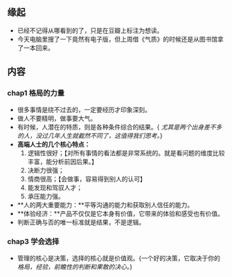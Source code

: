 ##  缘起
+ 已经不记得从哪看到的了，只是在豆瓣上标注为想读。
+ 今天电脑里搜了一下竟然有电子版，但上周借《气质》的时候还是从图书馆拿了一本回来。


##  内容
###  chap1 格局的力量
+ 很多事情是绕不过去的，一定要经历才印象深刻。
+ 做人不要精明，做事要大气。
+ 有时候，人潜在的特质，则是各种条件综合的结果。{ *尤其是两个出身差不多的人，没过几年人生就截然不同了，这值得我们思考。*}
+ **高端人士的几个核心特点：**
	1. 逻辑性很好；【对所有事情的看法都是非常系统的。就是看问题的维度比较丰富，能分析前因后果。】
	2. 决断力很强；
	3. 情商很高；【会做事，容易得到别人的认可】
    4. 能发现和驾驭人才；
    5. 承压能力强。
+ **人的两大重要能力：**平等沟通的能力和获取别人信任的能力。
+ **体验经济：**产品不仅仅是它本身有价值，它带来的体验和感受也有价值。
+ 判断正确与否的唯一标准就是结果，不是逻辑。


###  chap3 学会选择
+ 管理的核心是决策，选择的核心就是价值观。{一个好的决策，它取决于你的 *格局，经验，前瞻性的判断和果敢的决心。*}


